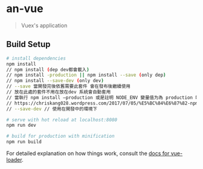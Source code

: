 # an-vue

> Vuex's application

## Build Setup



``` bash
# install dependencies
npm install
// npm install (dep dev都會載入)
// npm install -production || npm install --save (only dep)
// npm install --save-dev (only dev)
// --save 當開發完後依舊需要此套件 會在發布後繼續使用
// 放在此處的套件不用在放在dev 系統會自動套用
// 當執行 npm install –production 或是註明 NODE_ENV 變量值为為 production 時，只會下載 dependencies 中的套件。
// https://chriskang028.wordpress.com/2017/07/05/%E5%BC%84%E6%87%82-npm-install-%E7%9A%84-dependencies-v-s-devdependencies/
// --save-dev // 使用在開發中的環境下

# serve with hot reload at localhost:8080
npm run dev

# build for production with minification
npm run build
```

For detailed explanation on how things work, consult the [docs for vue-loader](http://vuejs.github.io/vue-loader).
